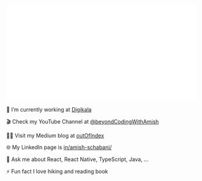 

![header](https://github.com/Schabaani/Schabaani/blob/master/header.svg?raw=true)

<!--
**Schabaani/Schabaani** is a ✨ _special_ ✨ repository because its `README.md` (this file) appears on your GitHub profile.

Here are some ideas to get you started:

- 🔭 I’m currently working on ...
- 🌱 I’m currently learning ...
- 👯 I’m looking to collaborate on ...
- 🤔 I’m looking for help with ...
- 💬 Ask me about ...
- 📫 How to reach me: ...
- 😄 Pronouns: ...
- ⚡ Fun fact: ...
-->


🔭 I’m currently working at [Digikala](https://digikala.com)

🎬 Check my YouTube Channel at [@beyondCodingWithAmish](https://www.youtube.com/@beyondcodingwithAmish)

👨‍💻 Visit my Medium blog at [outOfIndex](https://outofindex.medium.com)

🌐 My LinkedIn page is [in/amish-schabani/](https://www.linkedin.com/in/amish-schabani/)

💬 Ask me about React, React Native, TypeScript, Java, ...

⚡ Fun fact I love hiking and reading book
